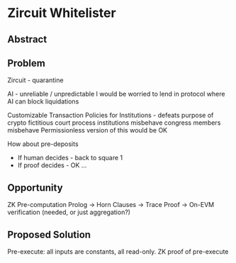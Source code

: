 # Zircuit Whitelister

## Abstract

## Problem

Zircuit - quarantine

AI - unreliable / unpredictable
I would be worried to lend in protocol where AI can block liquidations

Customizable Transaction Policies for Institutions - defeats purpose of crypto
    fictitious court process
    institutions misbehave
    congress members misbehave
Permissionless version of this would be OK

How about pre-deposits

- If human decides - back to square 1
- If proof decides - OK ...

## Opportunity

ZK Pre-computation
Prolog -> Horn Clauses -> Trace Proof -> On-EVM verification (needed, or just aggregation?)

## Proposed Solution

Pre-execute: all inputs are constants, all read-only.
ZK proof of pre-execute

